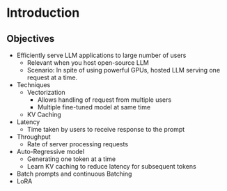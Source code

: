 # Introduction

## Objectives

- Efficiently serve LLM applications to large number of users
  - Relevant when you host open-source LLM
  - Scenario: In spite of using powerful GPUs, hosted LLM serving one request at a time.
- Techniques
  - Vectorization
    - Allows handling of request from multiple users
    - Multiple fine-tuned model at same time
  - KV Caching
- Latency
  - Time taken by users to receive response to the prompt
- Throughput
  - Rate of server processing requests
- Auto-Regressive model
  - Generating one token at a time
  - Learn KV caching to reduce latency for subsequent tokens
- Batch prompts and continuous Batching
- LoRA
